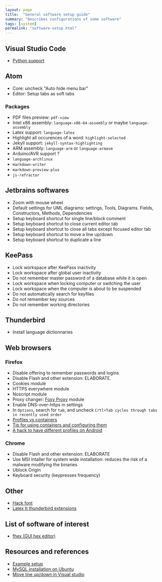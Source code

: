 ```yaml
---
layout: page
title:  "General software setup guide"
summary: "Describes configurations of some software"
tags: [system]
permalink: "software-setup.html"
---
```


## Visual Studio Code
* [Python support](https://marketplace.visualstudio.com/items?itemName=ms-python.python)

## Atom
* Core: uncheck "Auto hide menu bar"
* Editor: Setup tabs as soft tabs

### Packages
* PDF files preview: `pdf-view`
* Intel x86 assembly: `language-x86-64-assembly` or maybe `language-assembly`
* Latex support: `language-latex`
* Highlight all occurences of a word: `highlight-selected`
* Jekyll support: `jekyll-syntax-highlighting`
* ARM assembly: `language-arm` or `language-armasm`
* Arduino/AVR support ?
* `language-archlinux`
* `markdown-writer`
* `markdown-preview-plus`
* `js-refractor`


## Jetbrains softwares  
* Zoom with mouse wheel
* Default settings for UML diagrams: settings, Tools, Diagrams. Fields, Constructors, Methods, Dependencies
* Setup keyboard shortcut for single line/block comment
* Setup keyboard shortcut to close current editor tab
* Setup keyboard shortcut to close all tabs except focused editor tab
* Setup keyboard shortcut to move a line up/down
* Setup keyboard shortcut to duplicate a line

## KeePass
* Lock workspace after KeePass inactivity
* Lock workspace after global user inactivity
* Do not remember master password of a database while it is open
* Lock workspace when locking computer or switching the user
* Lock workspace when the computer is about to be suspended 
* Do not automatically search for keyfiles
* Do not remember key sources
* Do not remember working directories

## Thunderbird
* Install language dictionnaries

## Web browsers
### Firefox
* Disable offering to remember passwords and logins
* Disable Flash and other extension: ELABORATE.
* Cookies module
* HTTPS everywhere module
* Noscript module
* Proxy changer: [Foxy Proxy](https://addons.mozilla.org/en-US/firefox/addon/foxyproxy-standard/) module
* Enable DNS-over-https in settings
* In `Options`, search for `tab`, and uncheck `Crtl+Tab cycles through tabs in recently used order`
* [Profiles vs containers](https://discourse.mozilla.org/t/containers-vs-profiles/23568/3)
* [Tip for using containers and configuring them](https://superuser.com/questions/1396464/firefox-shortcut-to-open-a-particular-account-container)
* [A hack to have different profiles on Android](https://discourse.mozilla.org/t/multiple-profiles-for-mobile-firefox/31660)


### Chrome
* Disable Flash and other extension: ELABORATE
* Use MSI intaller for system wide installation: reduces the risk of a malware modifying the binaries
* Ublock Origin
* Keyboard security (keypresses frequency)

## Other
* [Hack font](https://sourcefoundry.org/hack/)
* [Latex It thunderbird extensions](https://addons.thunderbird.net/en-US/thunderbird/addon/latex-it/)

## List of software of interest
* [fhex (GUI hex editor)](https://github.com/echo-devim/fhex)

## Resources and references
* [Example setup](http://jasonwryan.com/blog/2010/10/04/the-setup/)
* [MySQL installation on Ubuntu](https://www.digitalocean.com/community/tutorials/how-to-install-mysql-on-ubuntu-18-04)
* [Move line up/down in Visual studio](https://www.jflh.ca/2016-07-10-move-lines-up-and-down-in-visual-studio-code)